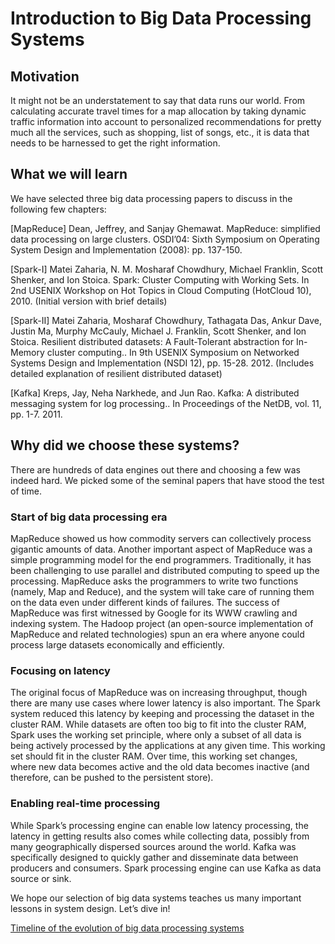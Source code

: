# Introduction to Big Data Processing Systems

## Motivation
It might not be an understatement to say that data runs our world. From calculating accurate travel times for a map allocation by taking dynamic traffic information into account to personalized recommendations for pretty much all the services, such as shopping, list of songs, etc., it is data that needs to be harnessed to get the right information.

## What we will learn
We have selected three big data processing papers to discuss in the following few chapters:

[MapReduce] Dean, Jeffrey, and Sanjay Ghemawat. MapReduce: simplified data processing on large clusters. OSDI’04: Sixth Symposium on Operating System Design and Implementation (2008): pp. 137-150.

[Spark-I] Matei Zaharia, N. M. Mosharaf Chowdhury, Michael Franklin, Scott Shenker, and Ion Stoica. Spark: Cluster Computing with Working Sets. In 2nd USENIX Workshop on Hot Topics in Cloud Computing (HotCloud 10), 2010. (Initial version with brief details)

[Spark-II] Matei Zaharia, Mosharaf Chowdhury, Tathagata Das, Ankur Dave, Justin Ma, Murphy McCauly, Michael J. Franklin, Scott Shenker, and Ion Stoica. Resilient distributed datasets: A Fault-Tolerant abstraction for In-Memory cluster computing.. In 9th USENIX Symposium on Networked Systems Design and Implementation (NSDI 12), pp. 15-28. 2012. (Includes detailed explanation of resilient distributed dataset)

[Kafka] Kreps, Jay, Neha Narkhede, and Jun Rao. Kafka: A distributed messaging system for log processing.. In Proceedings of the NetDB, vol. 11, pp. 1-7. 2011.

## Why did we choose these systems?
There are hundreds of data engines out there and choosing a few was indeed hard. We picked some of the seminal papers that have stood the test of time.

### Start of big data processing era
MapReduce showed us how commodity servers can collectively process gigantic amounts of data. Another important aspect of MapReduce was a simple programming model for the end programmers. Traditionally, it has been challenging to use parallel and distributed computing to speed up the processing. MapReduce asks the programmers to write two functions (namely, Map and Reduce), and the system will take care of running them on the data even under different kinds of failures. The success of MapReduce was first witnessed by Google for its WWW crawling and indexing system. The Hadoop project (an open-source implementation of MapReduce and related technologies) spun an era where anyone could process large datasets economically and efficiently.

### Focusing on latency
The original focus of MapReduce was on increasing throughput, though there are many use cases where lower latency is also important. The Spark system reduced this latency by keeping and processing the dataset in the cluster RAM. While datasets are often too big to fit into the cluster RAM, Spark uses the working set principle, where only a subset of all data is being actively processed by the applications at any given time. This working set should fit in the cluster RAM. Over time, this working set changes, where new data becomes active and the old data becomes inactive (and therefore, can be pushed to the persistent store).

### Enabling real-time processing
While Spark’s processing engine can enable low latency processing, the latency in getting results also comes while collecting data, possibly from many geographically dispersed sources around the world. Kafka was specifically designed to quickly gather and disseminate data between producers and consumers. Spark processing engine can use Kafka as data source or sink.

We hope our selection of big data systems teaches us many important lessons in system design. Let’s dive in!

[Timeline of the evolution of big data processing systems](./timeline.png)
